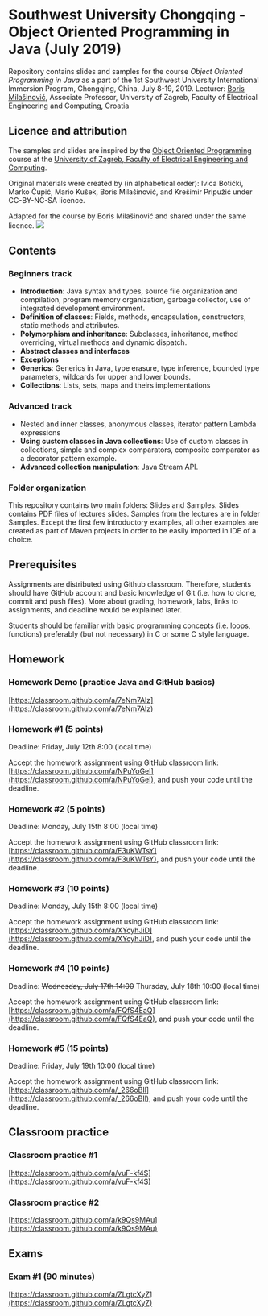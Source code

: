 
# Southwest University Chongqing - Object Oriented Programming in Java (July 2019)
Repository contains slides and samples for the course *Object Oriented Programming in Java* as a part of the 1st Southwest University International Immersion Program, Chongqing, China, July 8-19, 2019.
Lecturer: [Boris Milašinović](https://www.fer.unizg.hr/en/boris.milasinovic), Associate Professor, University of Zagreb, Faculty of Electrical Engineering and Computing, Croatia 
## Licence and attribution
The samples and slides are inspired by the  [Object Oriented Programming](http://www.fer.unizg.hr/predmet/oop) course at the [University of Zagreb, Faculty of Electrical Engineering and Computing](http://www.fer.unizg.hr/). 

Original materials were created by (in alphabetical order): Ivica Botički, Marko Čupić, Mario Kušek, Boris Milašinović, and Krešimir Pripužić under CC-BY-NC-SA licence.

Adapted for the course by Boris Milašinović and shared under the same licence. ![](https://i.creativecommons.org/l/by-nc-sa/4.0/88x31.png)


## Contents

### Beginners track

- **Introduction**: Java syntax and types, source file organization and compilation, program memory organization, garbage collector, use of integrated development environment.
- **Definition of classes**: Fields, methods, encapsulation, constructors, static methods and attributes. 
- **Polymorphism and inheritance**: Subclasses, inheritance, method overriding, virtual methods and dynamic dispatch.
- **Abstract classes and interfaces**
- **Exceptions**
- **Generics**: Generics in Java, type erasure, type inference, bounded type parameters, wildcards for upper and lower bounds.
- **Collections**: Lists, sets, maps and theirs implementations

### Advanced track

- Nested and inner classes, anonymous classes, iterator pattern
Lambda expressions
- **Using custom classes in Java collections**: Use of custom classes in collections, simple and complex comparators, composite comparator as a decorator pattern example.
- **Advanced collection manipulation**: Java Stream API.

### Folder organization
This repository contains two main folders: Slides and Samples. Slides contains PDF files of lectures slides. Samples from the lectures are in folder Samples. Except the first few introductory examples, all other examples are created as part of Maven projects in order to be easily imported in IDE of a choice.

## Prerequisites

Assignments are distributed using Github classroom. Therefore, students should have GitHub account and basic knowledge of Git (i.e. how to clone, commit and push files). More about grading, homework, labs, links to assignments, and deadline would be explained later.

Students should be familiar with basic programming concepts (i.e. loops, functions) preferably (but not necessary) in C or some C style language.

## Homework

### Homework Demo (practice Java and GitHub basics)
[https://classroom.github.com/a/7eNm7Alz](https://classroom.github.com/a/7eNm7Alz)

### Homework #1 (5 points)
Deadline: Friday, July 12th 8:00 (local time)

Accept the homework assignment using GitHub classroom link: [https://classroom.github.com/a/NPuYoGeI](https://classroom.github.com/a/NPuYoGeI), and push your code until the deadline.

### Homework #2 (5 points)
Deadline: Monday, July 15th 8:00 (local time)

Accept the homework assignment using GitHub classroom link: [https://classroom.github.com/a/F3uKWTsY](https://classroom.github.com/a/F3uKWTsY), and push your code until the deadline.

### Homework #3 (10 points)
Deadline: Monday, July 15th 8:00 (local time)

Accept the homework assignment using GitHub classroom link: [https://classroom.github.com/a/XYcyhJiD](https://classroom.github.com/a/XYcyhJiD), and push your code until the deadline.

### Homework #4 (10 points)
Deadline: ~~Wednesday, July 17th 14:00~~ Thursday, July 18th 10:00  (local time)

Accept the homework assignment using GitHub classroom link: [https://classroom.github.com/a/FQfS4EaQ](https://classroom.github.com/a/FQfS4EaQ), and push your code until the deadline.

### Homework #5 (15 points)
Deadline: Friday, July 19th 10:00 (local time)

Accept the homework assignment using GitHub classroom link: [https://classroom.github.com/a/_266oBIl](https://classroom.github.com/a/_266oBIl), and push your code until the deadline.

## Classroom practice

### Classroom practice #1
[https://classroom.github.com/a/vuF-kf4S](https://classroom.github.com/a/vuF-kf4S)

### Classroom practice #2
[https://classroom.github.com/a/k9Qs9MAu](https://classroom.github.com/a/k9Qs9MAu)

## Exams

### Exam #1 (90 minutes)
[https://classroom.github.com/a/ZLgtcXyZ](https://classroom.github.com/a/ZLgtcXyZ)
